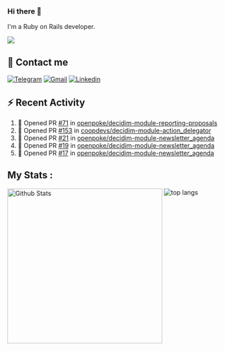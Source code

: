 ### Hi there 👋

I'm a Ruby on Rails developer.

<img src="https://komarev.com/ghpvc/?username=antopalidi&color=blueviolet">

## 📩 Contact me 
[![Telegram](https://img.shields.io/badge/Telegram-2CA5E0?style=for-the-badge&logo=telegram&logoColor=white)](https://t.me/anna_top)
[![Gmail](https://img.shields.io/badge/email-D14836?style=for-the-badge&logo=gmail&logoColor=white)](mailto:topalidisanna@gmail.com)
[![Linkedin](https://img.shields.io/badge/LinkedIn-0077B5?style=for-the-badge&logo=linkedin&logoColor=white)](https://www.linkedin.com/in/topalidi/)
<!-- [![Codewars](https://img.shields.io/badge/Codewars-B1361E?style=for-the-badge&logo=Codewars&logoColor=white)](https://www.codewars.com/users/antopalidi) -->

## :zap: Recent Activity

<!--START_SECTION:activity-->
1. 💪 Opened PR [#71](https://github.com/openpoke/decidim-module-reporting-proposals/pull/71) in [openpoke/decidim-module-reporting-proposals](https://github.com/openpoke/decidim-module-reporting-proposals)
2. 💪 Opened PR [#153](https://github.com/coopdevs/decidim-module-action_delegator/pull/153) in [coopdevs/decidim-module-action_delegator](https://github.com/coopdevs/decidim-module-action_delegator)
3. 💪 Opened PR [#21](https://github.com/openpoke/decidim-module-newsletter_agenda/pull/21) in [openpoke/decidim-module-newsletter_agenda](https://github.com/openpoke/decidim-module-newsletter_agenda)
4. 💪 Opened PR [#19](https://github.com/openpoke/decidim-module-newsletter_agenda/pull/19) in [openpoke/decidim-module-newsletter_agenda](https://github.com/openpoke/decidim-module-newsletter_agenda)
5. 💪 Opened PR [#17](https://github.com/openpoke/decidim-module-newsletter_agenda/pull/17) in [openpoke/decidim-module-newsletter_agenda](https://github.com/openpoke/decidim-module-newsletter_agenda)
<!--END_SECTION:activity-->

## My Stats :
<!--
<img alt="activity" src="https://streak-stats.demolab.com?user=antopalidi" />
-->
<div>
<img align="top" width="350px" alt="Github Stats" src="https://github-readme-stats-1-brown.vercel.app/api?username=antopalidi&count_private=true&show_icons=true&hide_border=true" />
<img align="top" alt="top langs" src="https://github-readme-stats-1-brown.vercel.app/api/top-langs/?username=antopalidi&layout=compact" />
 </div>
<!--
#### [My CV](https://antopalidi.github.io/my_cv/)
-->

<!--
**antopalidi/antopalidi** is a ✨ _special_ ✨ repository because its `README.md` (this file) appears on your GitHub profile.
-->

